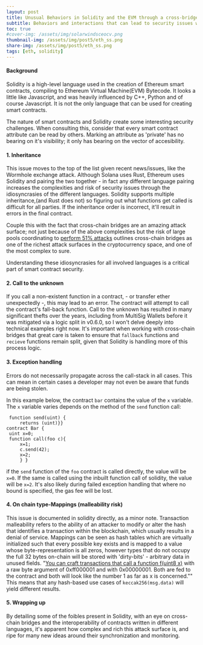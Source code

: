 ```yaml
---
layout: post
title: Unusual Behaviors in Solidity and the EVM through a cross-bridge lens.
subtitle: Behaviors and interactions that can lead to security issues when dealing with multiple smart contract languages.
toc: true
#cover-img: /assets/img/solarwindsceocv.png
thumbnail-img: /assets/img/post5/eth_ss.png
share-img: /assets/img/post5/eth_ss.png
tags: [eth, solidity]
---
```


#### Background

Solidity is a high-level language used in the creation of Ethereum smart contracts, compiling to Ethereum Virtual Machine(EVM) Bytecode. It looks a little like Javascript, and was heavily influenced by C++, Python and of course Javascript. It is not the only language that can be used for creating smart contracts.

The nature of smart contracts and Solidity create some interesting security challenges. When consulting this, consider that every smart contract attribute can be read by others. Marking an attribute as 'private' has no bearing on it's visibility; it only has bearing on the vector of accesibility.


#### 1. Inheritance

This issue moves to the top of the list given recent news/issues, like the Wormhole exchange attack. Although Solana uses Rust, Ethereum uses Solidity and pairing the two together - in fact any different language pairing increases the complexities and risk of security issues through the idiosyncrasies of the different languages.
Solidity supports multiple inheritance,(and Rust does not) so figuring out what functions get called is difficult for all parties. If the inheritance order is incorrect, it'll result in errors in the final contract.

Couple this with the fact that cross-chain bridges are an amazing attack surface; not just because of the above complexities but the risk of large pools coordinating to [perform 51% attacks](https://old.reddit.com/r/ethereum/comments/rwojtk/ama_we_are_the_efs_research_team_pt_7_07_january/hrngyk8/) outlines cross-chain bridges as one of the richest attack surfaces in the cryptocurrency space, and one of the most complex to sure.

Understanding these idiosyncrasies for all involved languages is a critical part of smart contract security.


#### 2. Call to the unknown


If you call a non-existent function in a contract, - or transfer ether unexpectedly -, this may lead to an error.
The contract will attempt to call the contract's fall-back function.
 Call to the unknown has resulted in many significant thefts over the years, including from MultiSig Wallets before it was mitigated via a logic split in v0.6.0, so I won't delve deeply into technical examples right now.
 It's important when working with cross-chain bridges that great care is taken to ensure that `fallback` functions and `recieve` functions remain split, given that Solidity is handling more of this process logic.


#### 3. Exception handling

 Errors do not necessarily propagate across the call-stack in all cases.  This can mean in certain cases a developer may not even be aware that funds are being stolen.

 In this example below, the contract `bar` contains the value of the `x` variable. The `x` variable varies depends on the method of the `send` function call:



   ```contract foo {
    function send(uint) {
        returns (uint)}}
contract Bar {
    uint x=0;
    function call(foo c){
        x=1;
        c.send(42);
        x=2;
        } }
   ```
  
if the `send` function of the `foo` contract is called directly, the value will be `x=0`.
If the same is called using the inbuilt function call of solidity, the value will be `x=2`.
It's also likely during failed exception handling that where no bound is specified, the gas fee will be lost.

#### 4. On chain type-Mappings (malleability risk)

This issue is documented in solidity directly, as a minor note.
Transaction malleability refers to the ability of an attacker to modify or alter the hash that identifies a transaction within the blockchain, which usually results in a denial of service.
Mappings can be seen as hash tables which are virtually initialized such that every possible key exists and is mapped to a value whose byte-representation is all zeros, however types that do not occupy the full 32 bytes on-chain will be stored with 'dirty-bits' - arbitrary data in unused fields.
"[You can craft transactions that call a function f(uint8 x)](https://docs.soliditylang.org/en/v0.8.4/security-considerations.html#minor-details]) with a raw byte argument of 0xff000001 and with 0x00000001. Both are fed to the contract and both will look like the number 1 as far as x is concerned.""
This means that any hash-based use cases of `keccak256(msg.data)` will yield different results.

#### 5. Wrapping up

By detailing some of the foibles present in Solidity, with an eye on cross-chain bridges and the interoperability of contracts written in different languages, it's apparent how complex and rich this attack surface is, and ripe for many new ideas around their synchronization and monitoring.
